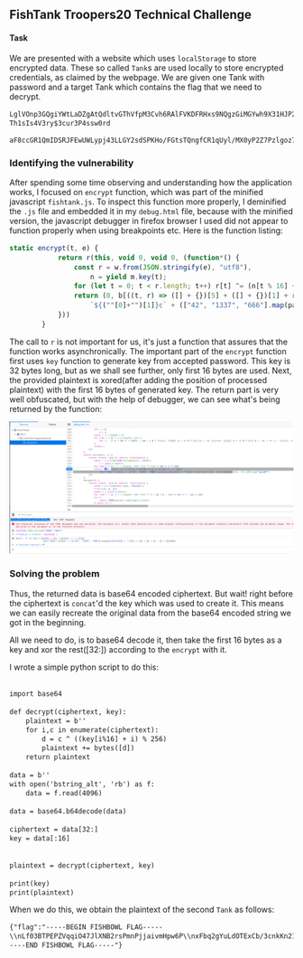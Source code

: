 
## FishTank Troopers20 Technical Challenge 

#### Task

We are presented with a website which uses `localStorage` to store encrypted data. These so called `Tank`s are used locally to store encrypted credentials, as claimed by the webpage. We are given one Tank with password and a target Tank which contains the flag that we need to decrypt.

```python3
LglVOnp3GQgiYWtLaDZgAtQdltvGThVfpM3Cvh6RAlFVKDFRHxs9NQgzGiMGYwh9X31HJP2sRnEaG+sJ8DsbU25JFi7q8FoNNw==
Th1sIs4V3ry$3cur3P4ssw0rd
```

```python3
aF8ccGR1QmIDSRJFEwUWLypj43LLGY2sdSPKHo/FGtsTQngfCR1qUyl/MX0yP2Z7Pzlgoz7DCzFZLXssD2R4D8+tE76ltzTnZxQMQ31mFBvIyhjS6cM3rQzIINgBAGYc2/Az3fjQ4sgi5DHYLyVSLuTeFoXau6reAtcgxCA2MfaLolHgq7TDggWATegXF6vt75Ll15G8yO0qu9Cu4uutgduspqebrL+c26PE5/XIkveggMFokUKxoNKh6K3K5OKcbE6GaVR0ikzG2fa60fXrtltmqWBKUJJ44Xvnc46os9hYFpRZUUpmEfJDhFa+sbiQfGiZKUl9Lg2HTMENws/ZSwYE3hUBCWALpGWwELm+RVl1fSNOdUhF
```

### Identifying the vulnerability


After spending some time observing and understanding how the application works, I focused on `encrypt` function, which was part of the minified javascript `fishtank.js`. To inspect this function more properly, I deminified the `.js` file and embedded it in my `debug.html` file, because with the minified version, the javascript debugger in firefox browser I used did not appear to function properly when using breakpoints etc. Here is the function listing:

```javascript
static encrypt(t, e) {
            return r(this, void 0, void 0, (function*() {
                const r = w.from(JSON.stringify(e), "utf8"),    
                    n = yield m.key(t);
                for (let t = 0; t < r.length; t++) r[t] ^= (n[t % 16] + t) % 256;
                return (0, b[((t, r) => ([] + {})[5] + ([] + {})[1] + r + t[1])
                    `${(""[0]+"")[1]}c` + (["42", "1337", "666"].map(parseInt)[2] + "")[1] + ([] + {} + {} - [] + {})[9]])([n, r]).toString("base64")
            }))
        }
```
The call to `r` is not important for us, it's just a function that assures that the function works asynchronically.
The important part of the `encrypt` function first uses `key` function to generate key from accepted password. This key is 32 bytes long, but as we shall see further, only first 16 bytes are used. Next, the provided plaintext is xored(after adding the position of processed plaintext) with the first 16 bytes of generated key. The return part is very well obfuscated, but with the help of debugger, we can see what's being returned by the function:

![debugger](img/js_dbg.png)

### Solving the problem

Thus, the returned data is base64 encoded ciphertext. But wait! right before the ciphertext is `concat`'d the key which was used to create it. This means we can easily recreate the original data from the base64 encoded string we got in the beginning.

All we need to do, is to base64 decode it, then take the first 16 bytes as a key and xor the rest([32:]) according to the `encrypt` with it.

I wrote a simple python script to do this:

```python3

import base64

def decrypt(ciphertext, key):
    plaintext = b''
    for i,c in enumerate(ciphertext):
        d = c ^ ((key[i%16] + i) % 256)
        plaintext += bytes([d])
    return plaintext

data = b''
with open('bstring_alt', 'rb') as f:
    data = f.read(4096)

data = base64.b64decode(data)

ciphertext = data[32:]
key = data[:16]


plaintext = decrypt(ciphertext, key)

print(key)
print(plaintext)

```

When we do this, we obtain the plaintext of the second `Tank` as follows:
```
{"flag":"-----BEGIN FISHBOWL FLAG-----\\nLf03BTPEPZVqqiO47JlXNB2rsPmnPjjaivmHpw6P\\nxFbq2gYuLdOTExCb/3cnkKn21Xhe/s7Bk4IVp4Qy\\nmi9/3L8TsVwuPqX7jZ6IXpokiHiYICDMeFVRdN8z\\nbEm+JJnG/hCvgCRzjaZy+sAjg6p6Jjypn89QXFac\\nDXwjq764\\n-----END FISHBOWL FLAG-----"}
```